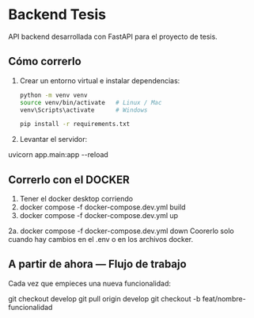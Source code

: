 # Backend Tesis
API backend desarrollada con FastAPI para el proyecto de tesis.

## Cómo correrlo

1. Crear un entorno virtual e instalar dependencias:
   ```bash
   python -m venv venv
   source venv/bin/activate   # Linux / Mac
   venv\Scripts\activate      # Windows

   pip install -r requirements.txt

2. Levantar el servidor:

uvicorn app.main:app --reload

## Correrlo con el DOCKER

1. Tener el docker desktop corriendo
2. docker compose -f docker-compose.dev.yml build
3. docker compose -f docker-compose.dev.yml up

2a. docker compose -f docker-compose.dev.yml down
Coorerlo solo cuando hay cambios en el .env o en los archivos docker.

## A partir de ahora — Flujo de trabajo

Cada vez que empieces una nueva funcionalidad:

git checkout develop
git pull origin develop
git checkout -b feat/nombre-funcionalidad




